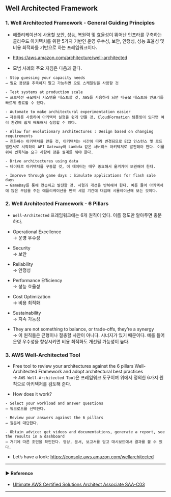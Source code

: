 ## Well Architected Framework
### 1. Well Architected Framework - General Guiding Principles
- 애플리케이션에 사용할 보안, 성능, 복원력 및 효율성이 뛰어난 인프라를 구축하는 클라우드 아키텍처를 위한 5가지 기반인 운영 우수성, 보안, 안정성, 성능 효율성 및 비용 최적화를 기반으로 하는 프레임워크이다.

- https://aws.amazon.com/architecture/well-architected

- 모범 사례의 주요 지침은 다음과 같다.
~~~
- Stop guessing your capacity needs
→ 필요 용량을 추측하지 말고 가능하면 오토 스케일링을 사용할 것

- Test systems at production scale
→ 프로덕션 규모에서 시스템을 테스트할 것, AWS를 사용하게 되면 대규모 테스트와 인프라를 빠르게 종료할 수 있다.

- Automate to make architectural experimentation easier
→ 자동화를 사용하여 아키텍처 실험을 쉽게 만들 것, CloudFormation 템플릿이 있다면 여러 환경에 쉽게 배포해서 실험할 수 있다.

- Allow for evolutionary architectures : Design based on changing requirements
→ 진화하는 아키텍처를 만들 것, 아키텍처는 시간에 따라 변경되므로 EC2 인스턴스 및 로드 밸런서로 시작하여 API Gateway와 Lambda 같은 서버리스 아키텍처로 발전해야 한다. 이를 위해 변화하는 요구 사항에 맞춘 설계를 해야 한다.

- Drive architectures using data
→ 데이터로 아키텍처를 구동할 것, 이 데이터는 매우 중요해서 옮겨가며 보관해야 한다.

- Improve through game days : Simulate applications for flash sale days
→ GameDay를 통해 연습하고 발전할 것. 시험과 개선을 반복해야 한다. 예를 들어 아키텍처에 많은 부담을 주는 애플리케이션을 반짝 세일 기간에 대입해 시뮬레이션해 보는 것이다.
~~~

### 2. Well Architected Framework - 6 Pillars
- `Well-Architected` 프레임워크에는 6개 원칙이 있다. 이름 정도만 알아두면 충분하다.

- Operational Excellence  
→ 운영 우수성

- Security  
→ 보안

- Reliability  
→ 안정성

- Performance Efficiency  
→ 성능 효율성

- Cost Optimization  
→ 비용 최적화

- Sustainability  
→ 지속 가능성

- They are not something to balance, or trade-offs, they’re a synergy  
→ 이 원칙들은 균형이나 절충할 사안이 아니다. 시너지가 있기 때문이다. 예를 들어 운영 우수성을 향상시키면 비용 최적화도 개선될 가능성이 높다.

### 3. AWS Well-Architected Tool
- Free tool to review your architectures against the 6 pillars Well-Architected Framework and adopt architectural best practices  
→ `AWS Well-Architected Tool`은 프레임워크 도구이며 위에서 정의한 6가지 원칙으로 아키텍처를 검토해 준다.

- How does it work?
~~~
- Select your workload and answer questions
→ 워크로드를 선택한다.

- Review your answers against the 6 pillars
→ 질문에 대답한다.

- Obtain advice: get videos and documentations, generate a report, see the results in a dashboard
→ 거기에 따른 조언을 확인한다. 영상, 문서, 보고서를 얻고 대시보드에서 결과를 볼 수 있다.
~~~

- Let’s have a look: https://console.aws.amazon.com/wellarchitected

---
#### ▶ Reference
- [Ultimate AWS Certified Solutions Architect Associate SAA-C03](https://www.udemy.com/course/aws-certified-solutions-architect-associate-saa-c03/)
---